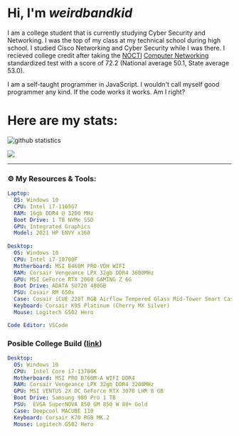 # Hi, I'm *weirdbandkid*
I am a college student that is currently studying Cyber Security and Networking. I was the top of my class at my technical school during high school. I studied Cisco Networking and Cyber Security while I was there. I recieved college credit after taking the [NOCTI](https://www.nocti.org/) [Computer Networking](https://www.nocti.org/wp-content/uploads/Blueprints/JRComNtwkgFund4514.pdf) standardized test with a score of 72.2 (National average 50.1, State average 53.0).


I am a self-taught programmer in JavaScript. I wouldn't call myself good programmer any kind. If the code works it works. Am I right?


# Here are my stats:


![github statistics](https://github-readme-stats.vercel.app/api?username=weirdbandkid&show_icons=true&theme=vision-friendly-dark)


<!--<img src = "https://lostgirljourney-on-github.herokuapp.com/graph?username=weirdbandkid&theme=dracula&bg_color=000000&hide_border=false" alt="GitHub Activity" /><br><br>-->


<a href="https://github.com/weirdbandkid">
  <img align="center" src="https://github-readme-stats.anuraghazra1.vercel.app/api/top-langs/?username=weirdbandkid&layout=compact&theme=vision-friendly-dark" />
</a>



---

### ⚙️ My Resources & Tools:
```yml
Laptop:
  OS: Windows 10
  CPU: Intel i7-1165G7
  RAM: 16gb DDR4 @ 3200 MHz
  Boot Drive: 1 TB NVMe SSD
  GPU: Integrated Graphics
  Model: 2021 HP ENVY x360
  
Desktop:
  OS: Windows 10
  CPU: Intel i7-10700F
  Motherboard: MSI B460M PRO-VDH WIFI
  RAM: Corsair Vengeance LPX 32gb DDR4 3600MHz
  GPU: MSI GeForce RTX 2060 GAMING Z 6G
  Boot Drive: ADATA SU720 480GB
  PSU: Cosair RM 650x
  Case: Cosair iCUE 220T RGB Airflow Tempered Glass Mid-Tower Smart Case — Black
  Keyboard: Corsair K95 Platinum (Cherry MX Silver)
  Mouse: Logitech G502 Hero

Code Editor: VSCode
  ```

### Posible College Build ([link](https://pcpartpicker.com/user/weirdbandkid/saved/sR3BvK))
```yml
Desktop:
  OS: Windows 10
  CPU: 	Intel Core i7-13700K
  Motherboard: MSI PRO B760M-A WIFI DDR4
  RAM: Corsair Vengeance LPX 32gb DDR4 3200MHz
  GPU: MSI VENTUS 2X OC GeForce RTX 3070 LHR 8 GB 
  Boot Drive: Samsung 980 Pro 1 TB
  PSU: 	EVGA SuperNOVA 850 GM 850 W 80+ Gold
  Case: Deepcool MACUBE 110
  Keyboard: Corsair K70 RGB MK.2
  Mouse: Logitech G502 Hero
```
